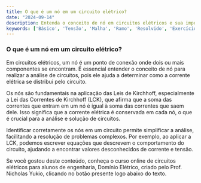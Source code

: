 ```yaml
---
title: O que é um nó em um circuito elétrico?
date: "2024-09-14"
description: Entenda o conceito de nó em circuitos elétricos e sua importância na análise de circuitos.
keywords: ['Básico', 'Tensão', 'Malha', 'Ramo', 'Resolvido', 'Exercício', 'Nó']
---
```


### O que é um nó em um circuito elétrico?

Em circuitos elétricos, um nó é um ponto de conexão onde dois ou mais componentes se encontram. É essencial entender o conceito de nó para realizar a análise de circuitos, pois ele ajuda a determinar como a corrente elétrica se distribui pelo circuito.

Os nós são fundamentais na aplicação das Leis de Kirchhoff, especialmente a Lei das Correntes de Kirchhoff (LCK), que afirma que a soma das correntes que entram em um nó é igual à soma das correntes que saem dele. Isso significa que a corrente elétrica é conservada em cada nó, o que é crucial para a análise e solução de circuitos.

Identificar corretamente os nós em um circuito permite simplificar a análise, facilitando a resolução de problemas complexos. Por exemplo, ao aplicar a LCK, podemos escrever equações que descrevem o comportamento do circuito, ajudando a encontrar valores desconhecidos de corrente e tensão.

Se você gostou deste conteúdo, conheça o curso online de circuitos elétricos para alunos de engenharia, Domínio Elétrico, criado pelo Prof. Nicholas Yukio, clicando no botão presente logo abaixo do texto.